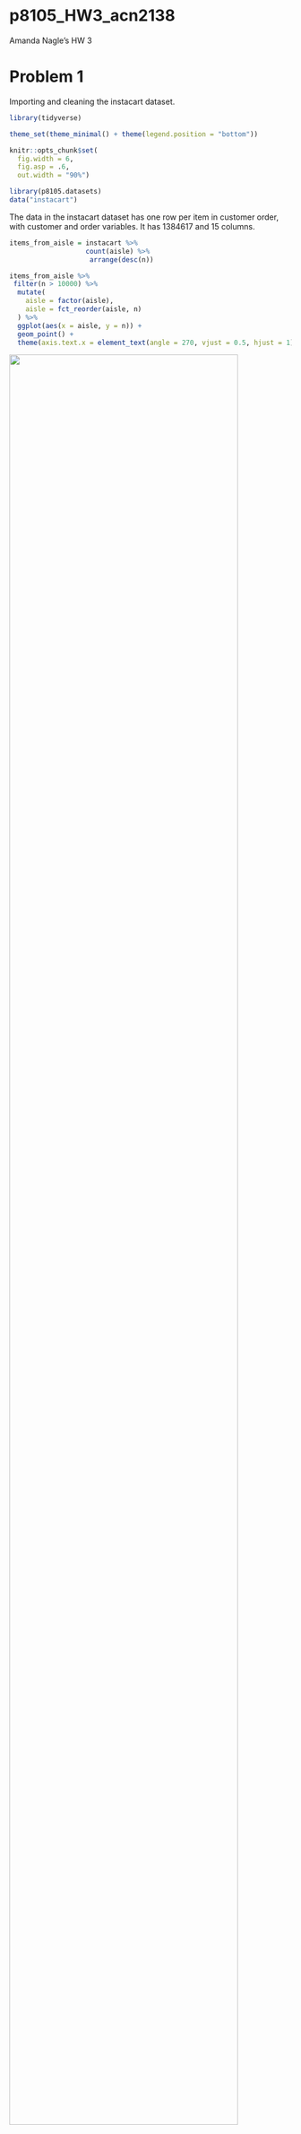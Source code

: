 p8105\_HW3\_acn2138
================

Amanda Nagle’s HW 3

# Problem 1

Importing and cleaning the instacart dataset.

``` r
library(tidyverse)

theme_set(theme_minimal() + theme(legend.position = "bottom"))

knitr::opts_chunk$set(
  fig.width = 6,
  fig.asp = .6,
  out.width = "90%")

library(p8105.datasets)
data("instacart")
```

The data in the instacart dataset has one row per item in customer
order, with customer and order variables. It has 1384617 and 15 columns.

``` r
items_from_aisle = instacart %>%
                   count(aisle) %>%
                    arrange(desc(n))

items_from_aisle %>%
 filter(n > 10000) %>%
  mutate(
    aisle = factor(aisle),
    aisle = fct_reorder(aisle, n)
  ) %>%
  ggplot(aes(x = aisle, y = n)) +
  geom_point() +
  theme(axis.text.x = element_text(angle = 270, vjust = 0.5, hjust = 1))
```

<img src="p8105_HW2_acn2138_files/figure-gfm/unnamed-chunk-2-1.png" width="90%" />
Making a table:

``` r
instacart %>%
  filter(aisle %in% c("baking ingredients", "dog food care", "packaged vegetables fruits")) %>%
   group_by(aisle) %>%
  count(product_name) %>%
  mutate(rank = min_rank(desc(n))) %>%
  filter(rank < 4) %>%
  arrange(aisle, rank) %>%
  knitr::kable()
```

| aisle                      | product\_name                                 |    n | rank |
| :------------------------- | :-------------------------------------------- | ---: | ---: |
| baking ingredients         | Light Brown Sugar                             |  499 |    1 |
| baking ingredients         | Pure Baking Soda                              |  387 |    2 |
| baking ingredients         | Cane Sugar                                    |  336 |    3 |
| dog food care              | Snack Sticks Chicken & Rice Recipe Dog Treats |   30 |    1 |
| dog food care              | Organix Chicken & Brown Rice Recipe           |   28 |    2 |
| dog food care              | Small Dog Biscuits                            |   26 |    3 |
| packaged vegetables fruits | Organic Baby Spinach                          | 9784 |    1 |
| packaged vegetables fruits | Organic Raspberries                           | 5546 |    2 |
| packaged vegetables fruits | Organic Blueberries                           | 4966 |    3 |

Apples v Icecream

``` r
instacart %>%
  filter(product_name %in% c("Pink Lady Apples", "Coffee Ice Cream")) %>%
  group_by(product_name, order_dow) %>%
  summarize(mean_hour = mean(order_hour_of_day)) %>%
  pivot_wider(
    names_from = order_dow,
    values_from = mean_hour
  )
```

    ## `summarise()` regrouping output by 'product_name' (override with `.groups` argument)

    ## # A tibble: 2 x 8
    ## # Groups:   product_name [2]
    ##   product_name       `0`   `1`   `2`   `3`   `4`   `5`   `6`
    ##   <chr>            <dbl> <dbl> <dbl> <dbl> <dbl> <dbl> <dbl>
    ## 1 Coffee Ice Cream  13.8  14.3  15.4  15.3  15.2  12.3  13.8
    ## 2 Pink Lady Apples  13.4  11.4  11.7  14.2  11.6  12.8  11.9

# Problem 2

Importing and tidying the accelerometer data.

This dataset contains one row for ever entrance/exit in the NYC subway
system. The important variables are the line name and station name
because these allow the user to understand subway stations. The routes
are important to understand which trains stop at the station.

``` r
accelerometer_data = read_csv(file = "./data/accel_data.csv") %>%
                    janitor::clean_names()  %>%
                    pivot_longer(activity_1:activity_1440,
                                 names_to = "minute",
                                 names_prefix = "activity.",
                                 values_to = "activity") %>%
                    mutate(weekday = ifelse(day %in% c("Saturday", "Sunday"), "weekend", "weekday"),
                           day = factor(day,
                                        levels= c("Sunday", "Monday", 
    "Tuesday", "Wednesday", "Thursday", "Friday", "Saturday")),
                            day_id = as.factor(day_id),
                            minute = as.numeric(minute)) %>%
                    arrange(day)
```

The accelerometer data is now tidy with 50400, one for each minute of
each day for 35 days. There are 6 columns, one for the week, the numeric
day starting at the first day, the day of the week the minute of the
day, the amount of activity, and if it is a weekend or a weekday.

Creating table of day totals:

``` r
one_day_row = accelerometer_data %>%
  group_by(week, day) %>%
  summarize(total_activity= sum(activity)) %>%
  arrange(week, day) 
  
wider = one_day_row %>%
  pivot_wider(names_from = day, values_from = total_activity) 
  
knitr::kable(wider)
```

| week | Sunday |    Monday |  Tuesday | Wednesday | Thursday |   Friday | Saturday |
| ---: | -----: | --------: | -------: | --------: | -------: | -------: | -------: |
|    1 | 631105 |  78828.07 | 307094.2 |    340115 | 355923.6 | 480542.6 |   376254 |
|    2 | 422018 | 295431.00 | 423245.0 |    440962 | 474048.0 | 568839.0 |   607175 |
|    3 | 467052 | 685910.00 | 381507.0 |    468869 | 371230.0 | 467420.0 |   382928 |
|    4 | 260617 | 409450.00 | 319568.0 |    434460 | 340291.0 | 154049.0 |     1440 |
|    5 | 138421 | 389080.00 | 367824.0 |    445366 | 549658.0 | 620860.0 |     1440 |

``` r
one_day_row %>% 
  group_by(day) %>%
  summarize(mean_activity = mean(total_activity)) 
```

    ## # A tibble: 7 x 2
    ##   day       mean_activity
    ##   <fct>             <dbl>
    ## 1 Sunday          383843.
    ## 2 Monday          371740.
    ## 3 Tuesday         359848.
    ## 4 Wednesday       425954.
    ## 5 Thursday        418230.
    ## 6 Friday          458342.
    ## 7 Saturday        273847.

Can’t really identify any trends from the above table.

Making visualization for day of week

``` r
accelerometer_data %>%
  group_by(day_id) %>%
  ggplot(aes(x = minute, y = activity, group = day, color= day)) +
  geom_point(alpha=.2) +
  stat_smooth()
```

<img src="p8105_HW2_acn2138_files/figure-gfm/unnamed-chunk-7-1.png" width="90%" />
I included geom\_line and group = day\_id in the above code because I
think the question is asking us to show the day groupings and day of
week groupings overtime. Because the time granuals are so small, the
line graph is not nice to look at and I prefer the second graph with
only points.

From the second graph, we can see that this man does not domuch activity
before 8:00, with a few exceptions on Thursdays. He is also most active
on any day just after 8 pm. He is most active in the evening on Fridays.

# Problem 3

Importing and cleaning the NY NOAA data.

``` r
library(p8105.datasets)
data("ny_noaa") 
            
summarize(ny_noaa, mean(tmax, na.rm=true))
```

    ## # A tibble: 1 x 1
    ##   `mean(tmax, na.rm = true)`
    ##                        <dbl>
    ## 1                         NA

``` r
cleaned_noaa_data = ny_noaa %>%
  separate(date, c("year", "month", "day"), sep = "-") %>% 
  mutate(prcp = prcp*10, tmax = as.numeric(tmax), tmin = as.numeric(tmin))

#summarize(cleaned_noaa_data, mean(tmax, na.rm = TRUE))
  
  #mode snowfall 
cleaned_noaa_data %>%
  mutate(chr_snw = as.character(snow)) %>%
  count(chr_snw) %>%
  arrange(desc(n))
```

    ## # A tibble: 282 x 2
    ##    chr_snw       n
    ##    <chr>     <int>
    ##  1 0       2008508
    ##  2 <NA>     381221
    ##  3 25        31022
    ##  4 13        23095
    ##  5 51        18274
    ##  6 76        10173
    ##  7 8          9962
    ##  8 5          9748
    ##  9 38         9197
    ## 10 3          8790
    ## # ... with 272 more rows

The New York NOAA data is a subset of the National Oceanic and
Atmospheric Administration’s database of data from weather station. It
has2595176 rows of data. The columns are id, date, prcp, snow, snwd,
tmax, tmin, where prcp is precipitation and snwd is snow depth. tmax and
tmin are missing for much of the data set, which is concerning.

Snowfall and snow depth are measured in mm. Precipitation was recorded
in 10ths of mms, but was edited to me mm to be consistent with the other
two measures.

The most common snowfall measure was 0 inches and second was NA. 0
snowfall makes sense as it only snows in New York in the Winter. The NA
values requires further investigations. These NA days should perhaps be
coded as 0s

``` r
cleaned_noaa_data %>%
  filter(month == "01" | month == "07") %>%
  group_by(month, year, id) %>%
  mutate(avg_tmax = mean(tmax, na.rm = TRUE, group = month)) %>%
  ggplot(aes(x=year, y=avg_tmax)) +
    geom_point() +         
    facet_grid(month ~ .)+
    theme(axis.text.x = element_text(angle = 270, vjust = 0.5, hjust = 1))
```

    ## Warning: Removed 185070 rows containing missing values (geom_point).

<img src="p8105_HW2_acn2138_files/figure-gfm/unnamed-chunk-9-1.png" width="90%" />
Generally, January has colder temperatures than July. July of 1988 did
have one station that was much colder than the others, but generally,
the stations have temps similar to one another.

tmax v tmin

``` r
library(plotly)
```

    ## 
    ## Attaching package: 'plotly'

    ## The following object is masked from 'package:ggplot2':
    ## 
    ##     last_plot

    ## The following object is masked from 'package:stats':
    ## 
    ##     filter

    ## The following object is masked from 'package:graphics':
    ## 
    ##     layout

``` r
library(patchwork)

tmax_plot = cleaned_noaa_data %>%
    ggplot(aes(x=tmax, y= tmin)) +
    geom_hex()

snow_plot = cleaned_noaa_data  %>%
  filter(snow<100) %>%
  filter(snow>0) %>%
  group_by(year) %>%
  ggplot(aes(x=snow, group = year)) +
  geom_density()

tmax_plot + snow_plot
```

    ## Warning: Removed 1136276 rows containing non-finite values (stat_binhex).

<img src="p8105_HW2_acn2138_files/figure-gfm/unnamed-chunk-10-1.png" width="90%" />
